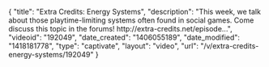 {
    "title": "Extra Credits: Energy Systems",
    "description": "This week, we talk about those playtime-limiting systems often found in social games. Come discuss this topic in the forums! http:\/\/extra-credits.net\/episode...",
    "videoid": "192049",
    "date_created": "1406055189",
    "date_modified": "1418181778",
    "type": "captivate",
    "layout": "video",
    "url": "\/v\/extra-credits-energy-systems\/192049"
}